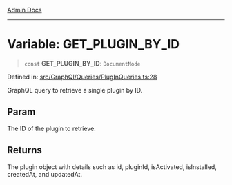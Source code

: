 [Admin Docs](/)

***

# Variable: GET\_PLUGIN\_BY\_ID

> `const` **GET\_PLUGIN\_BY\_ID**: `DocumentNode`

Defined in: [src/GraphQl/Queries/PlugInQueries.ts:28](https://github.com/PalisadoesFoundation/talawa-admin/blob/main/src/GraphQl/Queries/PlugInQueries.ts#L28)

GraphQL query to retrieve a single plugin by ID.

## Param

The ID of the plugin to retrieve.

## Returns

The plugin object with details such as id, pluginId, isActivated, isInstalled, createdAt, and updatedAt.
